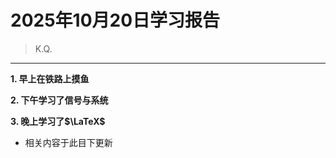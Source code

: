 # 2025年10月20日学习报告
> K.Q.

***

**1. 早上在铁路上摸鱼**

**2. 下午学习了信号与系统**

**3. 晚上学习了$\LaTeX$**
+ 相关内容于此目下更新